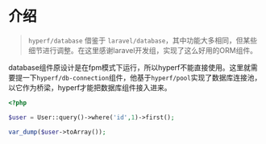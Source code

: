 # 介绍

> `hyperf/database` 借鉴于 `laravel/database`，其中功能大多相同，但某些细节进行调整。在这里感谢laravel开发组，实现了这么好用的ORM组件。

database组件原设计是在fpm模式下运行，所以hyperf不能直接使用。这里就需要提一下`hyperf/db-connection`组件，他基于`hyperf/pool`实现了数据库连接池，以它作为桥梁，hyperf才能把数据库组件接入进来。

~~~php
<?php

$user = User::query()->where('id',1)->first();

var_dump($user->toArray());
~~~
